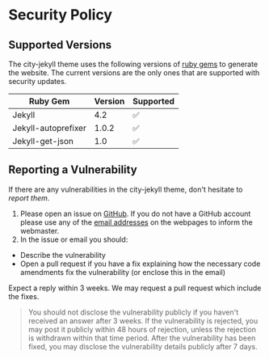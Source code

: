 # Security Policy

## Supported Versions

The city-jekyll theme uses the following versions of [ruby gems](https://rubygems.org/) to generate the website. The current versions are the only ones that are supported with security updates.

| Ruby Gem            | Version | Supported  |
| --------------------| ------- | ---------  |
| Jekyll              | 4.2     | :white_check_mark: |
| Jekyll-autoprefixer | 1.0.2   | :white_check_mark: |
| Jekyll-get-json     | 1.0     | :white_check_mark: |


## Reporting a Vulnerability

If there are any vulnerabilities in the city-jekyll theme, don't hesitate to _report them_.

1. Please open an issue on [GitHub](https://github.com/woodcock3/city-jekyll). If you do not have a GitHub account please use any of the [email addresses](https://woodcock3.github.io/city-jekyll/) on the webpages to inform the webmaster. 
2. In the issue or email you should:

- Describe the vulnerability
- Open a pull request if you have a fix explaining how the necessary code amendments fix the vulnerability (or enclose this in the email)

Expect a reply within 3 weeks. We may request a pull request which include the fixes.

> You should not disclose the vulnerability publicly if you haven't received an answer after 3 weeks.
> If the vulnerability is rejected, you may post it publicly within 48 hours of rejection, unless the rejection is withdrawn within that time period.
> After the vulnerability has been fixed, you may disclose the vulnerability details publicly after 7 days.
